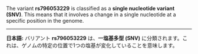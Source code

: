 The variant **rs796053229** is classified as a **single nucleotide variant (SNV)**. This means that it involves a change in a single nucleotide at a specific position in the genome.

---

**日本語:**
バリアント **rs796053229** は、**一塩基多型 (SNV)** に分類されます。これは、ゲノムの特定の位置で1つの塩基が変化していることを意味します。